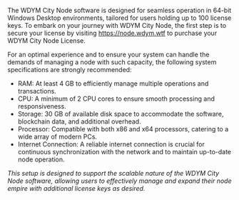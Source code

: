 The WDYM City Node software is designed for seamless operation in 64-bit Windows Desktop environments, tailored for users holding up to 100 license keys. To embark on your journey with WDYM City Node, the first step is to secure your license by visiting https://node.wdym.wtf to purchase your WDYM City Node License.

For an optimal experience and to ensure your system can handle the demands of managing a node with such capacity, the following system specifications are strongly recommended:

* RAM: At least 4 GB to efficiently manage multiple operations and transactions.
* CPU: A minimum of 2 CPU cores to ensure smooth processing and responsiveness.
* Storage: 30 GB of available disk space to accommodate the software, blockchain data, and additional overhead.
* Processor: Compatible with both x86 and x64 processors, catering to a wide array of modern PCs.
* Internet Connection: A reliable internet connection is crucial for continuous synchronization with the network and to maintain up-to-date node operation.

*This setup is designed to support the scalable nature of the WDYM City Node software, allowing users to effectively manage and expand their node empire with additional license keys as desired.*
